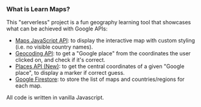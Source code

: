 ### What is Learn Maps?
This "serverless" project is a fun geography learning tool that showcases what can be achieved with Google APIs:
- [Maps JavaScript API](https://developers.google.com/maps/documentation/javascript/overview): to display the interactive map with custom styling (i.e. no visible country names).
- [Geocoding API](https://developers.google.com/maps/documentation/geocoding/overview): to get a "Google place" from the coordinates the user clicked on, and check if it's correct.
- [Places API (New)](https://developers.google.com/maps/documentation/places/web-service/overview): to get the central coordinates of a given "Google place", to display a marker if correct guess.
- [Google Firestore](https://firebase.google.com/docs/web/setup): to store the list of maps and countries/regions for each map.


All code is written in vanilla Javascript.
